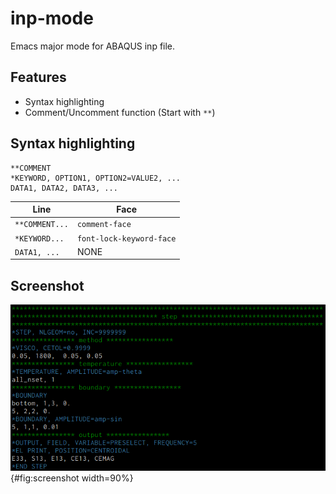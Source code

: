 # inp-mode

Emacs major mode for ABAQUS inp file.

<!-- ================================================================================ -->
<!-- ================================================================================ -->
## Features
* Syntax highlighting
* Comment/Uncomment function (Start with `**`)

<!-- ================================================================================ -->
<!-- ================================================================================ -->
## Syntax highlighting

```inp
**COMMENT
*KEYWORD, OPTION1, OPTION2=VALUE2, ...
DATA1, DATA2, DATA3, ...
```

| Line           | Face                     |
|----------------|--------------------------|
| `**COMMENT...` | `comment-face`           |
| `*KEYWORD...`  | `font-lock-keyword-face` |
| `DATA1, ...`   | NONE                     |

<!-- ================================================================================ -->
<!-- ================================================================================ -->
## Screenshot

![Screenshot](./screenshot.png){#fig:screenshot width=90%}
